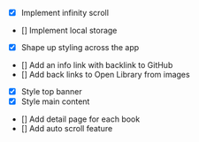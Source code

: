 - [x] Implement infinity scroll
- [] Implement local storage
- [x] Shape up styling across the app
- [] Add an info link with backlink to GitHub
- [] Add back links to Open Library from images
- [x] Style top banner
- [x] Style main content
- [] Add detail page for each book
- [] Add auto scroll feature 